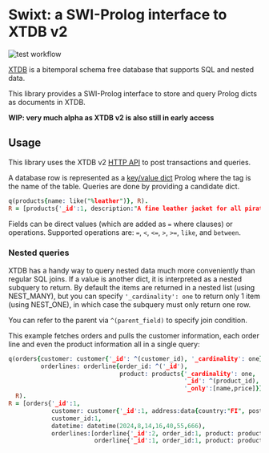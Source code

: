 # Swixt: a SWI-Prolog interface to XTDB v2

![test workflow](https://github.com/tatut/swixt/actions/workflows/test.yml/badge.svg)

[XTDB](https://xtdb.com) is a bitemporal schema free database that supports SQL and nested data.

This library provides a SWI-Prolog interface to store and query Prolog
dicts as documents in XTDB.

**WIP: very much alpha as XTDB v2 is also still in early access**

## Usage

This library uses the XTDB v2 [HTTP API](https://docs.xtdb.com/drivers/http/openapi/index.html) to
post transactions and queries.

A database row is represented as a [key/value dict](https://www.swi-prolog.org/pldoc/man?section=bidicts)
Prolog where the tag is the name of the table.
Queries are done by providing a candidate dict.

```prolog
q(products{name: like("%leather")}, R).
R = [products{'_id':1, description:"A fine leather jacket for all pirating needs", name:"Fine leather jacket", price:29.95}]
```

Fields can be direct values (which are added as `=` where clauses) or operations.
Supported operations are: `=`, `<`, `<=`, `>`, `>=`, `like`, and `between`.

### Nested queries

XTDB has a handy way to query nested data much more conveniently than regular SQL joins.
If a value is another dict, it is interpreted as a nested subquery to return. By default the items
are returned in a nested list (using NEST_MANY), but you can specify `'_cardinality': one` to return
only 1 item (using NEST_ONE), in which case the subquery must only return one row.

You can refer to the parent via `^(parent_field)` to specify join condition.

This example fetches orders and pulls the customer information, each order line and even
the product information all in a single query:

```prolog
q(orders{customer: customer{'_id': ^(customer_id), '_cardinality': one},
         orderlines: orderline{order_id: ^('_id'),
                               product: products{'_cardinality': one,
                                                 '_id': ^(product_id),
                                                 '_only':[name,price]}}},
  R).
R = [orders{'_id':1,
            customer: customer{'_id':1, address:data{country:"FI", postalcode:"90210", street:"Somestreet 6"}, name:"Max Feedpressure"},
            customer_id:1,
            datetime: datetime(2024,8,14,16,40,55,666),
            orderlines:[orderline{'_id':2, order_id:1, product: products{name:"Ball", price: 7.99}, product_id:4, quantity:10},
                        orderline{'_id':1, order_id:1, product: products{name:"Fine leather jacket", 29.95}, product_id:1, quantity:1}]}]
```
